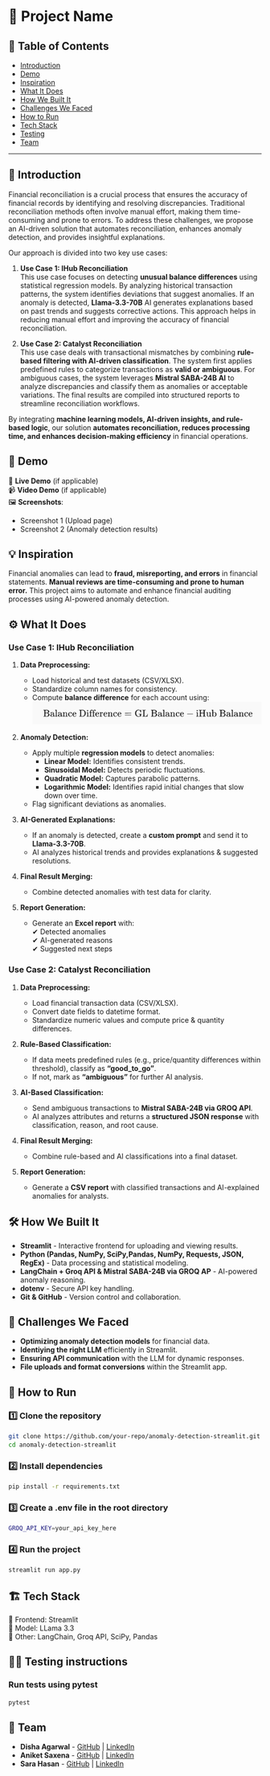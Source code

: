 # 🚀 Project Name

## 📌 Table of Contents

- [Introduction](#introduction)
- [Demo](#demo)
- [Inspiration](#inspiration)
- [What It Does](#what-it-does)
- [How We Built It](#how-we-built-it)
- [Challenges We Faced](#challenges-we-faced)
- [How to Run](#how-to-run)
- [Tech Stack](#tech-stack)
- [Testing](#testing-instructions)
- [Team](#team)

---

## 🎯 Introduction

Financial reconciliation is a crucial process that ensures the accuracy of financial records by identifying and resolving discrepancies. Traditional reconciliation methods often involve manual effort, making them time-consuming and prone to errors. To address these challenges, we propose an AI-driven solution that automates reconciliation, enhances anomaly detection, and provides insightful explanations.

Our approach is divided into two key use cases:

1. **Use Case 1: IHub Reconciliation**  
   This use case focuses on detecting **unusual balance differences** using statistical regression models. By analyzing historical transaction patterns, the system identifies deviations that suggest anomalies. If an anomaly is detected, **Llama-3.3-70B** AI generates explanations based on past trends and suggests corrective actions. This approach helps in reducing manual effort and improving the accuracy of financial reconciliation.

2. **Use Case 2: Catalyst Reconciliation**  
   This use case deals with transactional mismatches by combining **rule-based filtering with AI-driven classification**. The system first applies predefined rules to categorize transactions as **valid or ambiguous**. For ambiguous cases, the system leverages **Mistral SABA-24B AI** to analyze discrepancies and classify them as anomalies or acceptable variations. The final results are compiled into structured reports to streamline reconciliation workflows.

By integrating **machine learning models, AI-driven insights, and rule-based logic**, our solution **automates reconciliation, reduces processing time, and enhances decision-making efficiency** in financial operations.

## 🎥 Demo

🔗 **Live Demo** (if applicable)  
📹 **Video Demo** (if applicable)  
🖼️ **Screenshots**:

- Screenshot 1 (Upload page)
- Screenshot 2 (Anomaly detection results)

## 💡 Inspiration

Financial anomalies can lead to **fraud, misreporting, and errors** in financial statements. **Manual reviews are time-consuming and prone to human error.** This project aims to automate and enhance financial auditing processes using AI-powered anomaly detection.

## ⚙️ What It Does

### Use Case 1: IHub Reconciliation

1. **Data Preprocessing:**

   - Load historical and test datasets (CSV/XLSX).
   - Standardize column names for consistency.
   - Compute **balance difference** for each account using:  
     ![alt text](images/image.png)

2. **Anomaly Detection:**

   - Apply multiple **regression models** to detect anomalies:
     - **Linear Model:** Identifies consistent trends.
     - **Sinusoidal Model:** Detects periodic fluctuations.
     - **Quadratic Model:** Captures parabolic patterns.
     - **Logarithmic Model:** Identifies rapid initial changes that slow down over time.
   - Flag significant deviations as anomalies.

3. **AI-Generated Explanations:**

   - If an anomaly is detected, create a **custom prompt** and send it to **Llama-3.3-70B**.
   - AI analyzes historical trends and provides explanations & suggested resolutions.

4. **Final Result Merging:**

   - Combine detected anomalies with test data for clarity.

5. **Report Generation:**
   - Generate an **Excel report** with:  
     ✔ Detected anomalies  
     ✔ AI-generated reasons  
     ✔ Suggested next steps

### Use Case 2: Catalyst Reconciliation

1. **Data Preprocessing:**

   - Load financial transaction data (CSV/XLSX).
   - Convert date fields to datetime format.
   - Standardize numeric values and compute price & quantity differences.

2. **Rule-Based Classification:**

   - If data meets predefined rules (e.g., price/quantity differences within threshold), classify as **“good_to_go”**.
   - If not, mark as **“ambiguous”** for further AI analysis.

3. **AI-Based Classification:**

   - Send ambiguous transactions to **Mistral SABA-24B via GROQ API**.
   - AI analyzes attributes and returns a **structured JSON response** with classification, reason, and root cause.

4. **Final Result Merging:**

   - Combine rule-based and AI classifications into a final dataset.

5. **Report Generation:**
   - Generate a **CSV report** with classified transactions and AI-explained anomalies for analysts.

## 🛠️ How We Built It

- **Streamlit** - Interactive frontend for uploading and viewing results.
- **Python (Pandas, NumPy, SciPy,Pandas, NumPy, Requests, JSON, RegEx)** - Data processing and statistical modeling.
- **LangChain + Groq API & Mistral SABA-24B via GROQ AP** - AI-powered anomaly reasoning.
- **dotenv** - Secure API key handling.
- **Git & GitHub** - Version control and collaboration.

## 🚧 Challenges We Faced

- **Optimizing anomaly detection models** for financial data.
- **Identiying the right LLM** efficiently in Streamlit.
- **Ensuring API communication** with the LLM for dynamic responses.
- **File uploads and format conversions** within the Streamlit app.

## 🏃 How to Run

### 1️⃣ Clone the repository

```bash
git clone https://github.com/your-repo/anomaly-detection-streamlit.git
cd anomaly-detection-streamlit
```

### 2️⃣ Install dependencies

```bash
pip install -r requirements.txt
```

### 3️⃣ Create a .env file in the root directory

```bash
GROQ_API_KEY=your_api_key_here
```

### 4️⃣ Run the project

```bash
streamlit run app.py
```

## 🏗️ Tech Stack

🔹 Frontend: Streamlit<br>
🔹 Model: LLama 3.3<br>
🔹 Other: LangChain, Groq API, SciPy, Pandas

## 👨‍💻 Testing instructions

### Run tests using pytest

```bash
pytest
```

## 👥 Team

- **Disha Agarwal** - [GitHub](#https://github.com/DishaAgarwal03/) | [LinkedIn](#https://www.linkedin.com/in/dishaagarwal03/)
- **Aniket Saxena** - [GitHub](#https://github.com/saxenaAniket) | [LinkedIn](#https://www.linkedin.com/in/aniket-saxena-61333221a/)
- **Sara Hasan** - [GitHub](#https://github.com/sarahasan17) | [LinkedIn](#https://www.linkedin.com/in/sarahasan17/)
